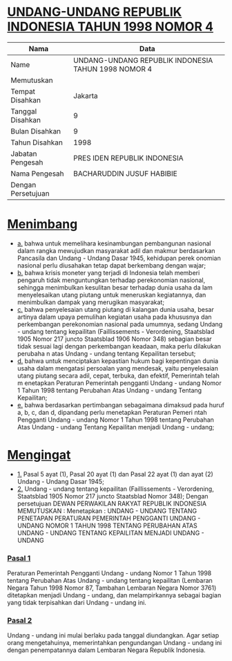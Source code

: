 # [UNDANG-UNDANG REPUBLIK INDONESIA TAHUN 1998 NOMOR 4](http://example.org/legal/document/uu/1998/4)

| Nama | Data |
| ------ | ----- |
|Name|UNDANG-UNDANG REPUBLIK INDONESIA TAHUN 1998 NOMOR 4|
|Memutuskan||
|Tempat Disahkan|Jakarta|
|Tanggal Disahkan|9|
|Bulan Disahkan|9|
|Tahun Disahkan|1998|
|Jabatan Pengesah|PRES IDEN REPUBLIK INDONESIA|
|Nama Pengesah|BACHARUDDIN JUSUF HABIBIE|
|Dengan Persetujuan||
# [Menimbang](http://example.org/legal/document/uu/1998/4/menimbang)

* [a.](http://example.org/legal/document/uu/1998/4/menimbang/point/a) bahwa untuk memelihara kesinambungan pembangunan nasional dalam rangka mewujudkan masyarakat adil dan makmur berdasarkan Pancasila dan Undang - Undang Dasar 1945, kehidupan perek onomian nasional perlu diusahakan tetap dapat berkembang dengan wajar;
* [b.](http://example.org/legal/document/uu/1998/4/menimbang/point/b) bahwa krisis moneter yang terjadi di Indonesia telah memberi pengaruh tidak menguntungkan terhadap perekonomian nasional, sehingga menimbulkan kesulitan besar terhadap dunia usaha da lam menyelesaikan utang piutang untuk meneruskan kegiatannya, dan menimbulkan dampak yang merugikan masyarakat;
* [c.](http://example.org/legal/document/uu/1998/4/menimbang/point/c) bahwa penyelesaian utang piutang di kalangan dunia usaha, besar artinya dalam upaya pemulihan kegiatan usaha pada khususnya dan perkembangan perekonomian nasional pada umumnya, sedang Undang - undang tentang kepailitan (Faillissements - Verordening, Staatsblad 1905 Nomor 217 juncto Staatsblad 1906 Nomor 348) sebagian besar tidak sesuai lagi dengan perkembangan keadaan, maka perlu dilakukan perubaha n atas Undang - undang tentang Kepailitan tersebut;
* [d.](http://example.org/legal/document/uu/1998/4/menimbang/point/d) bahwa untuk menciptakan kepastian hukum bagi kepentingan dunia usaha dalam mengatasi persoalan yang mendesak, yaitu penyelesaian utang piutang secara adil, cepat, terbuka, dan efektif, Pemerintah telah m enetapkan Peraturan Pemerintah pengganti Undang - undang Nomor 1 Tahun 1998 tentang Perubahan Atas Undang - undang Tentang Kepailitan;
* [e.](http://example.org/legal/document/uu/1998/4/menimbang/point/e) bahwa berdasarkan pertimbangan sebagaimana dimaksud pada huruf a, b, c, dan d, dipandang perlu menetapkan Peraturan Pemeri ntah Pengganti Undang - undang Nomor 1 Tahun 1998 tentang Perubahan Atas Undang - undang Tentang Kepailitan menjadi Undang - undang;
# [Mengingat](http://example.org/legal/document/uu/1998/4/mengingat)

* [1.](http://example.org/legal/document/uu/1998/4/mengingat/point/0001) Pasal 5 ayat (1), Pasal 20 ayat (1) dan Pasal 22 ayat (1) dan ayat (2) Undang - Undang Dasar 1945;
* [2.](http://example.org/legal/document/uu/1998/4/mengingat/point/0002) Undang - undang tentang kepailitan (Faillissements - Verordening, Staatsblad 1905 Nomor 217 juncto Staatsblad Nomor 348); Dengan persetujuan DEWAN PERWAKILAN RAKYAT REPUBLIK INDONESIA MEMUTUSKAN : Menetapkan : UNDANG - UNDANG TENTANG PENETAPAN PERATURAN PEMERINTAH PENGGANTI UNDANG - UNDANG NOMOR 1 TAHUN 1998 TENTANG PERUBAHAN ATAS UNDANG - UNDANG TENTANG KEPAILITAN MENJADI UNDANG - UNDANG

### [Pasal 1](http://example.org/legal/document/uu/1998/4/pasal/0001)
Peraturan Pemerintah Pengganti Undang - undang Nomor 1 Tahun 1998 tentang Perubahan Atas Undang - undang tentang kepailitan (Lembaran Negara Tahun 1998 Nomor 87, Tambahan Lembaran Negara Nomor 3761) ditetapkan menjadi Undang - undang, dan melampirkannya sebagai bagian yang tidak terpisahkan dari Undang - undang ini.


### [Pasal 2](http://example.org/legal/document/uu/1998/4/pasal/0002)
Undang - undang ini mulai berlaku pada tanggal diundangkan. Agar setiap orang mengetahuinya, memerintahkan pengundangan Undang - undang ini dengan penempatannya dalam Lembaran Negara Republik Indonesia.
